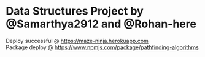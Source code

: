 # Data Structures Project by @Samarthya2912 and @Rohan-here

Deploy successful @ https://maze-ninja.herokuapp.com <br/>
Package deploy @ https://www.npmjs.com/package/pathfinding-algorithms <br/>